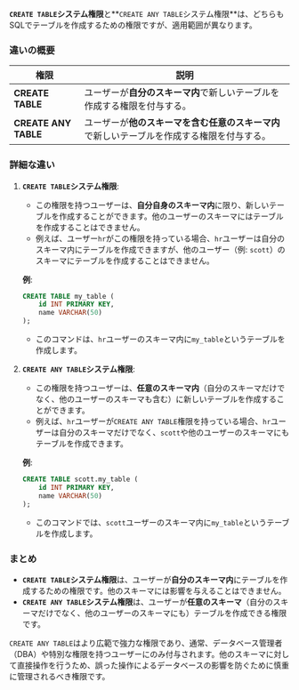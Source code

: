 **`CREATE TABLE`システム権限**と**`CREATE ANY TABLE`システム権限**は、どちらもSQLでテーブルを作成するための権限ですが、適用範囲が異なります。

### 違いの概要

| 権限                    | 説明                                                                                         |
|-------------------------|----------------------------------------------------------------------------------------------|
| **CREATE TABLE**         | ユーザーが**自分のスキーマ内**で新しいテーブルを作成する権限を付与する。                            |
| **CREATE ANY TABLE**     | ユーザーが**他のスキーマを含む任意のスキーマ内**で新しいテーブルを作成する権限を付与する。            |

### 詳細な違い

1. **`CREATE TABLE`システム権限**:
   - この権限を持つユーザーは、**自分自身のスキーマ内**に限り、新しいテーブルを作成することができます。他のユーザーのスキーマにはテーブルを作成することはできません。
   - 例えば、ユーザー`hr`がこの権限を持っている場合、`hr`ユーザーは自分のスキーマ内にテーブルを作成できますが、他のユーザー（例: `scott`）のスキーマにテーブルを作成することはできません。

   **例**:
   ```sql
   CREATE TABLE my_table (
       id INT PRIMARY KEY,
       name VARCHAR(50)
   );
   ```
   - このコマンドは、`hr`ユーザーのスキーマ内に`my_table`というテーブルを作成します。

2. **`CREATE ANY TABLE`システム権限**:
   - この権限を持つユーザーは、**任意のスキーマ内**（自分のスキーマだけでなく、他のユーザーのスキーマも含む）に新しいテーブルを作成することができます。
   - 例えば、`hr`ユーザーが`CREATE ANY TABLE`権限を持っている場合、`hr`ユーザーは自分のスキーマだけでなく、`scott`や他のユーザーのスキーマにもテーブルを作成できます。

   **例**:
   ```sql
   CREATE TABLE scott.my_table (
       id INT PRIMARY KEY,
       name VARCHAR(50)
   );
   ```
   - このコマンドでは、`scott`ユーザーのスキーマ内に`my_table`というテーブルを作成します。

### まとめ

- **`CREATE TABLE`システム権限**は、ユーザーが**自分のスキーマ内**にテーブルを作成するための権限です。他のスキーマには影響を与えることはできません。
- **`CREATE ANY TABLE`システム権限**は、ユーザーが**任意のスキーマ**（自分のスキーマだけでなく、他のユーザーのスキーマにも）テーブルを作成できる権限です。

`CREATE ANY TABLE`はより広範で強力な権限であり、通常、データベース管理者（DBA）や特別な権限を持つユーザーにのみ付与されます。他のスキーマに対して直接操作を行うため、誤った操作によるデータベースの影響を防ぐために慎重に管理されるべき権限です。
